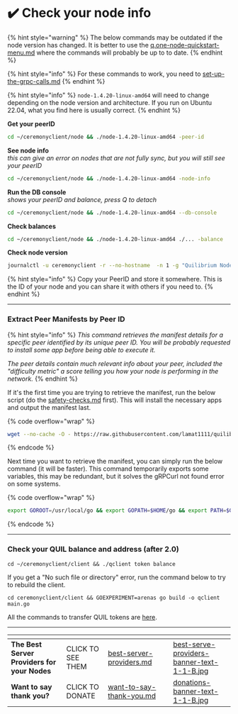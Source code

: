 # ✔️ Check your node info

{% hint style="warning" %}
The below commands may be outdated if the node version has changed. It is better to use the [q.one-node-quickstart-menu.md](q.one-node-quickstart-menu.md "mention") where the commands will probably be up to to date.
{% endhint %}

{% hint style="info" %}
For these commands to work, you need to  [set-up-the-grpc-calls.md](set-up-the-grpc-calls.md "mention")
{% endhint %}

{% hint style="info" %}
`node-1.4.20-linux-amd64` will need to change depending on the node version and architecture. If you run on Ubuntu 22.04, what you find here is usually correct.
{% endhint %}

**Get your peerID**

```bash
cd ~/ceremonyclient/node && ./node-1.4.20-linux-amd64 -peer-id
```

**See node info** \
_this can give an error on nodes that are not fully sync, but you will still see your peerID_

```bash
cd ~/ceremonyclient/node && ./node-1.4.20-linux-amd64 -node-info
```

**Run the DB console**\
_shows your peerID and balance, press Q to detach_

```bash
cd ~/ceremonyclient/node && ./node-1.4.20-linux-amd64 --db-console
```

**Check balances**

```bash
cd ~/ceremonyclient/node && ./node-1.4.20-linux-amd64 ./... -balance
```

**Check node version**

```bash
journalctl -u ceremonyclient -r --no-hostname  -n 1 -g "Quilibrium Node" -o cat
```

{% hint style="info" %}
Copy your PeerID and store it somewhere. This is the ID of your node and you can share it with others if you need to.
{% endhint %}

***

### **Extract Peer Manifests by Peer ID**

{% hint style="info" %}
_This command retrieves the manifest details for a specific peer identified by its unique peer ID. You will be probably requested to install some app before being able to execute it._

_The peer details contain much relevant info about your peer, included the "difficulty metric" a score telling you how your node is performing in the network._
{% endhint %}

If it's the first time you are trying to retrieve the manifest, run the below script (do the [safety-checks.md](safety-checks.md "mention") first). This will install the necessary apps and output the manifest last.

{% code overflow="wrap" %}
```bash
wget --no-cache -O - https://raw.githubusercontent.com/lamat1111/quilibriumscripts/main/tools/qnode_peermanifest_checker.sh | bash
```
{% endcode %}

Next time you want to retrieve the manifest, you can simply run the below command (it will be faster). This command temporarily exports some variables, this may be redundant, but it solves the gRPCurl not found error on some systems.

{% code overflow="wrap" %}
```bash
export GOROOT=/usr/local/go && export GOPATH=$HOME/go && export PATH=$GOPATH/bin:$GOROOT/bin:$PATH && peer_id_base64=$(grpcurl -plaintext localhost:8337 quilibrium.node.node.pb.NodeService.GetNodeInfo | jq -r .peerId | base58 -d | base64) && grpcurl -plaintext localhost:8337 quilibrium.node.node.pb.NodeService.GetPeerManifests | grep -A 15 -B 1 "$peer_id_base64"
```
{% endcode %}

***

### Check your QUIL balance and address (after 2.0)

```
cd ~/ceremonyclient/client && ./qclient token balance
```

If you get a "No such file or directory" error, run the command below to try to rebuild the client.

```
cd ceremonyclient/client && GOEXPERIMENT=arenas go build -o qclient main.go
```

All the commands to transfer QUIL tokens are [here](https://github.com/lamat1111/Quilibrium-Node-Auto-Installer/blob/main/tokens-cli-commands.md).

***

<table data-card-size="large" data-column-title-hidden data-view="cards" data-full-width="false"><thead><tr><th></th><th></th><th data-hidden data-card-target data-type="content-ref"></th><th data-hidden></th><th data-hidden data-card-cover data-type="files"></th></tr></thead><tbody><tr><td><strong>The Best Server Providers for your Nodes</strong></td><td>CLICK TO SEE THEM</td><td><a href="best-server-providers.md">best-server-providers.md</a></td><td></td><td><a href=".gitbook/assets/best-serve-providers-banner-text-1-1-B.jpg">best-serve-providers-banner-text-1-1-B.jpg</a></td></tr><tr><td><strong>Want to say thank you?</strong></td><td>CLICK TO DONATE</td><td><a href="want-to-say-thank-you.md">want-to-say-thank-you.md</a></td><td></td><td><a href=".gitbook/assets/donations-banner-text-1-1-B.jpg">donations-banner-text-1-1-B.jpg</a></td></tr></tbody></table>
